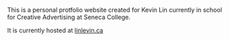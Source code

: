 This is a personal protfolio website created for Kevin Lin currently in school for Creative Advertising at Seneca College.

It is currently hosted at [linlevin.ca](https://www.linkevin.ca)
